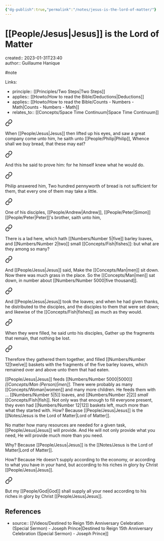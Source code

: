 ```yaml
---
{"dg-publish":true,"permalink":"/notes/jesus-is-the-lord-of-matter/"}
---
```



# [[People/Jesus\|Jesus]] is the Lord of Matter

created:: 2023-01-31T23:40  
author:: Guillaume Hanique

#note

Links:

- principle:: [[Principles/Two Steps\|Two Steps]]
- applies:: [[Howto/How to read the Bible/Deductions\|Deductions]]
- applies:: [[Howto/How to read the Bible/Counts - Numbers - Math\|Counts - Numbers - Math]]
- relates_to:: [[Concepts/Space Time Continuum\|Space Time Continuum]]


<div class="transclusion internal-embed is-loaded"><a class="markdown-embed-link" href="/scripture/kjv/john-kjv/john-6-kjv/john-6-5-kjv/" aria-label="Open link"><svg xmlns="http://www.w3.org/2000/svg" width="24" height="24" viewBox="0 0 24 24" fill="none" stroke="currentColor" stroke-width="2" stroke-linecap="round" stroke-linejoin="round" class="svg-icon lucide-link"><path d="M10 13a5 5 0 0 0 7.54.54l3-3a5 5 0 0 0-7.07-7.07l-1.72 1.71"></path><path d="M14 11a5 5 0 0 0-7.54-.54l-3 3a5 5 0 0 0 7.07 7.07l1.71-1.71"></path></svg></a><div class="markdown-embed">



When [[People/Jesus\|Jesus]] then lifted up his eyes, and saw a great company come unto him, he saith unto [[People/Philip\|Philip]], Whence shall we buy bread, that these may eat?


</div></div>


<div class="transclusion internal-embed is-loaded"><a class="markdown-embed-link" href="/scripture/kjv/john-kjv/john-6-kjv/john-6-6-kjv/" aria-label="Open link"><svg xmlns="http://www.w3.org/2000/svg" width="24" height="24" viewBox="0 0 24 24" fill="none" stroke="currentColor" stroke-width="2" stroke-linecap="round" stroke-linejoin="round" class="svg-icon lucide-link"><path d="M10 13a5 5 0 0 0 7.54.54l3-3a5 5 0 0 0-7.07-7.07l-1.72 1.71"></path><path d="M14 11a5 5 0 0 0-7.54-.54l-3 3a5 5 0 0 0 7.07 7.07l1.71-1.71"></path></svg></a><div class="markdown-embed">



And this he said to prove him: for he himself knew what he would do.


</div></div>


<div class="transclusion internal-embed is-loaded"><a class="markdown-embed-link" href="/scripture/kjv/john-kjv/john-6-kjv/john-6-7-kjv/" aria-label="Open link"><svg xmlns="http://www.w3.org/2000/svg" width="24" height="24" viewBox="0 0 24 24" fill="none" stroke="currentColor" stroke-width="2" stroke-linecap="round" stroke-linejoin="round" class="svg-icon lucide-link"><path d="M10 13a5 5 0 0 0 7.54.54l3-3a5 5 0 0 0-7.07-7.07l-1.72 1.71"></path><path d="M14 11a5 5 0 0 0-7.54-.54l-3 3a5 5 0 0 0 7.07 7.07l1.71-1.71"></path></svg></a><div class="markdown-embed">



Philip answered him, Two hundred pennyworth of bread is not sufficient for them, that every one of them may take a little.


</div></div>


<div class="transclusion internal-embed is-loaded"><a class="markdown-embed-link" href="/scripture/kjv/john-kjv/john-6-kjv/john-6-8-kjv/" aria-label="Open link"><svg xmlns="http://www.w3.org/2000/svg" width="24" height="24" viewBox="0 0 24 24" fill="none" stroke="currentColor" stroke-width="2" stroke-linecap="round" stroke-linejoin="round" class="svg-icon lucide-link"><path d="M10 13a5 5 0 0 0 7.54.54l3-3a5 5 0 0 0-7.07-7.07l-1.72 1.71"></path><path d="M14 11a5 5 0 0 0-7.54-.54l-3 3a5 5 0 0 0 7.07 7.07l1.71-1.71"></path></svg></a><div class="markdown-embed">



One of his disciples, [[People/Andrew\|Andrew]], [[People/Peter\|Simon]] [[People/Peter\|Peter]]'s brother, saith unto him,


</div></div>


<div class="transclusion internal-embed is-loaded"><a class="markdown-embed-link" href="/scripture/kjv/john-kjv/john-6-kjv/john-6-9-kjv/" aria-label="Open link"><svg xmlns="http://www.w3.org/2000/svg" width="24" height="24" viewBox="0 0 24 24" fill="none" stroke="currentColor" stroke-width="2" stroke-linecap="round" stroke-linejoin="round" class="svg-icon lucide-link"><path d="M10 13a5 5 0 0 0 7.54.54l3-3a5 5 0 0 0-7.07-7.07l-1.72 1.71"></path><path d="M14 11a5 5 0 0 0-7.54-.54l-3 3a5 5 0 0 0 7.07 7.07l1.71-1.71"></path></svg></a><div class="markdown-embed">



There is a lad here, which hath [[Numbers/Number 5\|five]] barley loaves, and [[Numbers/Number 2\|two]] small [[Concepts/Fish\|fishes]]: but what are they among so many?


</div></div>


<div class="transclusion internal-embed is-loaded"><a class="markdown-embed-link" href="/scripture/kjv/john-kjv/john-6-kjv/john-6-10-kjv/" aria-label="Open link"><svg xmlns="http://www.w3.org/2000/svg" width="24" height="24" viewBox="0 0 24 24" fill="none" stroke="currentColor" stroke-width="2" stroke-linecap="round" stroke-linejoin="round" class="svg-icon lucide-link"><path d="M10 13a5 5 0 0 0 7.54.54l3-3a5 5 0 0 0-7.07-7.07l-1.72 1.71"></path><path d="M14 11a5 5 0 0 0-7.54-.54l-3 3a5 5 0 0 0 7.07 7.07l1.71-1.71"></path></svg></a><div class="markdown-embed">



And [[People/Jesus\|Jesus]] said, Make the [[Concepts/Man\|men]] sit down. Now there was much grass in the place. So the [[Concepts/Man\|men]] sat down, in number about [[Numbers/Number 5000\|five thousand]].


</div></div>


<div class="transclusion internal-embed is-loaded"><a class="markdown-embed-link" href="/scripture/kjv/john-kjv/john-6-kjv/john-6-11-kjv/" aria-label="Open link"><svg xmlns="http://www.w3.org/2000/svg" width="24" height="24" viewBox="0 0 24 24" fill="none" stroke="currentColor" stroke-width="2" stroke-linecap="round" stroke-linejoin="round" class="svg-icon lucide-link"><path d="M10 13a5 5 0 0 0 7.54.54l3-3a5 5 0 0 0-7.07-7.07l-1.72 1.71"></path><path d="M14 11a5 5 0 0 0-7.54-.54l-3 3a5 5 0 0 0 7.07 7.07l1.71-1.71"></path></svg></a><div class="markdown-embed">



And [[People/Jesus\|Jesus]] took the loaves; and when he had given thanks, he distributed to the disciples, and the disciples to them that were set down; and likewise of the [[Concepts/Fish\|fishes]] as much as they would.


</div></div>


<div class="transclusion internal-embed is-loaded"><a class="markdown-embed-link" href="/scripture/kjv/john-kjv/john-6-kjv/john-6-12-kjv/" aria-label="Open link"><svg xmlns="http://www.w3.org/2000/svg" width="24" height="24" viewBox="0 0 24 24" fill="none" stroke="currentColor" stroke-width="2" stroke-linecap="round" stroke-linejoin="round" class="svg-icon lucide-link"><path d="M10 13a5 5 0 0 0 7.54.54l3-3a5 5 0 0 0-7.07-7.07l-1.72 1.71"></path><path d="M14 11a5 5 0 0 0-7.54-.54l-3 3a5 5 0 0 0 7.07 7.07l1.71-1.71"></path></svg></a><div class="markdown-embed">



When they were filled, he said unto his disciples, Gather up the fragments that remain, that nothing be lost.


</div></div>


<div class="transclusion internal-embed is-loaded"><a class="markdown-embed-link" href="/scripture/kjv/john-kjv/john-6-kjv/john-6-13-kjv/" aria-label="Open link"><svg xmlns="http://www.w3.org/2000/svg" width="24" height="24" viewBox="0 0 24 24" fill="none" stroke="currentColor" stroke-width="2" stroke-linecap="round" stroke-linejoin="round" class="svg-icon lucide-link"><path d="M10 13a5 5 0 0 0 7.54.54l3-3a5 5 0 0 0-7.07-7.07l-1.72 1.71"></path><path d="M14 11a5 5 0 0 0-7.54-.54l-3 3a5 5 0 0 0 7.07 7.07l1.71-1.71"></path></svg></a><div class="markdown-embed">



Therefore they gathered them together, and filled [[Numbers/Number 12\|twelve]] baskets with the fragments of the five barley loaves, which remained over and above unto them that had eaten.


</div></div>


[[People/Jesus\|Jesus]] feeds [[Numbers/Number 5000\|5000]] *[[Concepts/Man (Person)\|men]]*. There were probably as many [[Concepts/Woman\|women]] and many more children. He feeds them with ... [[Numbers/Number 5\|5]] loaves, and [[Numbers/Number 2\|2]] *small* [[Concepts/Fish\|fish]]. Not only was that enough to fill everyone present, they even had [[Numbers/Number 12\|12]] baskets left, much more than what they started with. How? Because [[People/Jesus\|Jesus]] is the [[Notes/Jesus is the Lord of Matter\|Lord of Matter]].

No matter how many resources are needed for a given task, [[People/Jesus\|Jesus]] will provide. And He will not only provide what you need, He will provide much more than you need.

Why? Because [[People/Jesus\|Jesus]] is the [[Notes/Jesus is the Lord of Matter\|Lord of Matter]].

How? Because He doesn't supply according to the economy, or according to what you have in your hand, but according to his riches in glory by Christ [[People/Jesus\|Jesus]]. 


<div class="transclusion internal-embed is-loaded"><a class="markdown-embed-link" href="/scripture/kjv/philippians-kjv/philippians-4-kjv/philippians-4-19-kjv/" aria-label="Open link"><svg xmlns="http://www.w3.org/2000/svg" width="24" height="24" viewBox="0 0 24 24" fill="none" stroke="currentColor" stroke-width="2" stroke-linecap="round" stroke-linejoin="round" class="svg-icon lucide-link"><path d="M10 13a5 5 0 0 0 7.54.54l3-3a5 5 0 0 0-7.07-7.07l-1.72 1.71"></path><path d="M14 11a5 5 0 0 0-7.54-.54l-3 3a5 5 0 0 0 7.07 7.07l1.71-1.71"></path></svg></a><div class="markdown-embed">



But my [[People/God\|God]] shall supply all your need according to his riches in glory by Christ [[People/Jesus\|Jesus]].


</div></div>


## References

- source:: [[Videos/Destined to Reign 15th Anniversary Celebration (Special Sermon) - Joseph Prince\|Destined to Reign 15th Anniversary Celebration (Special Sermon) - Joseph Prince]]
